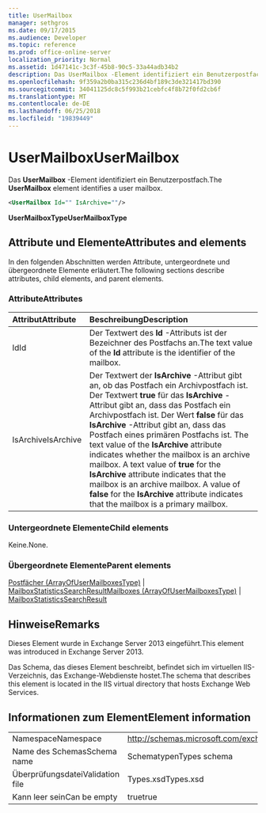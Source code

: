 ```yaml
---
title: UserMailbox
manager: sethgros
ms.date: 09/17/2015
ms.audience: Developer
ms.topic: reference
ms.prod: office-online-server
localization_priority: Normal
ms.assetid: 1d47141c-3c3f-45b8-90c5-33a44adb34b2
description: Das UserMailbox -Element identifiziert ein Benutzerpostfach.
ms.openlocfilehash: 9f359a2b0ba315c236d4bf189c3de321417bd390
ms.sourcegitcommit: 34041125dc8c5f993b21cebfc4f8b72f0fd2cb6f
ms.translationtype: MT
ms.contentlocale: de-DE
ms.lasthandoff: 06/25/2018
ms.locfileid: "19839449"
---
```

# <a name="usermailbox"></a><span data-ttu-id="bb360-103">UserMailbox</span><span class="sxs-lookup"><span data-stu-id="bb360-103">UserMailbox</span></span>

<span data-ttu-id="bb360-104">Das **UserMailbox** -Element identifiziert ein Benutzerpostfach.</span><span class="sxs-lookup"><span data-stu-id="bb360-104">The **UserMailbox** element identifies a user mailbox.</span></span> 
  
```XML
<UserMailbox Id="" IsArchive=""/>
```

 <span data-ttu-id="bb360-105">**UserMailboxType**</span><span class="sxs-lookup"><span data-stu-id="bb360-105">**UserMailboxType**</span></span>
## <a name="attributes-and-elements"></a><span data-ttu-id="bb360-106">Attribute und Elemente</span><span class="sxs-lookup"><span data-stu-id="bb360-106">Attributes and elements</span></span>

<span data-ttu-id="bb360-107">In den folgenden Abschnitten werden Attribute, untergeordnete und übergeordnete Elemente erläutert.</span><span class="sxs-lookup"><span data-stu-id="bb360-107">The following sections describe attributes, child elements, and parent elements.</span></span>
  
### <a name="attributes"></a><span data-ttu-id="bb360-108">Attribute</span><span class="sxs-lookup"><span data-stu-id="bb360-108">Attributes</span></span>

|<span data-ttu-id="bb360-109">**Attribut**</span><span class="sxs-lookup"><span data-stu-id="bb360-109">**Attribute**</span></span>|<span data-ttu-id="bb360-110">**Beschreibung**</span><span class="sxs-lookup"><span data-stu-id="bb360-110">**Description**</span></span>|
|:-----|:-----|
|<span data-ttu-id="bb360-111">Id</span><span class="sxs-lookup"><span data-stu-id="bb360-111">Id</span></span>  <br/> |<span data-ttu-id="bb360-112">Der Textwert des **Id** -Attributs ist der Bezeichner des Postfachs an.</span><span class="sxs-lookup"><span data-stu-id="bb360-112">The text value of the **Id** attribute is the identifier of the mailbox.</span></span>  <br/> |
|<span data-ttu-id="bb360-113">IsArchive</span><span class="sxs-lookup"><span data-stu-id="bb360-113">IsArchive</span></span>  <br/> |<span data-ttu-id="bb360-p101">Der Textwert der **IsArchive** -Attribut gibt an, ob das Postfach ein Archivpostfach ist. Der Textwert **true** für das **IsArchive** -Attribut gibt an, dass das Postfach ein Archivpostfach ist. Der Wert **false** für das **IsArchive** -Attribut gibt an, dass das Postfach eines primären Postfachs ist.  </span><span class="sxs-lookup"><span data-stu-id="bb360-p101">The text value of the **IsArchive** attribute indicates whether the mailbox is an archive mailbox. A text value of **true** for the **IsArchive** attribute indicates that the mailbox is an archive mailbox. A value of **false** for the **IsArchive** attribute indicates that the mailbox is a primary mailbox.  </span></span><br/> |
   
### <a name="child-elements"></a><span data-ttu-id="bb360-117">Untergeordnete Elemente</span><span class="sxs-lookup"><span data-stu-id="bb360-117">Child elements</span></span>

<span data-ttu-id="bb360-118">Keine.</span><span class="sxs-lookup"><span data-stu-id="bb360-118">None.</span></span>
  
### <a name="parent-elements"></a><span data-ttu-id="bb360-119">Übergeordnete Elemente</span><span class="sxs-lookup"><span data-stu-id="bb360-119">Parent elements</span></span>

<span data-ttu-id="bb360-120">[Postfächer (ArrayOfUserMailboxesType)](mailboxes-arrayofusermailboxestype.md) | [MailboxStatisticsSearchResult](mailboxstatisticssearchresult.md)</span><span class="sxs-lookup"><span data-stu-id="bb360-120">[Mailboxes (ArrayOfUserMailboxesType)](mailboxes-arrayofusermailboxestype.md) | [MailboxStatisticsSearchResult](mailboxstatisticssearchresult.md)</span></span>
  
## <a name="remarks"></a><span data-ttu-id="bb360-121">Hinweise</span><span class="sxs-lookup"><span data-stu-id="bb360-121">Remarks</span></span>

<span data-ttu-id="bb360-122">Dieses Element wurde in Exchange Server 2013 eingeführt.</span><span class="sxs-lookup"><span data-stu-id="bb360-122">This element was introduced in Exchange Server 2013.</span></span>
  
<span data-ttu-id="bb360-123">Das Schema, das dieses Element beschreibt, befindet sich im virtuellen IIS-Verzeichnis, das Exchange-Webdienste hostet.</span><span class="sxs-lookup"><span data-stu-id="bb360-123">The schema that describes this element is located in the IIS virtual directory that hosts Exchange Web Services.</span></span>
  
## <a name="element-information"></a><span data-ttu-id="bb360-124">Informationen zum Element</span><span class="sxs-lookup"><span data-stu-id="bb360-124">Element information</span></span>

|||
|:-----|:-----|
|<span data-ttu-id="bb360-125">Namespace</span><span class="sxs-lookup"><span data-stu-id="bb360-125">Namespace</span></span>  <br/> |http://schemas.microsoft.com/exchange/services/2006/types  <br/> |
|<span data-ttu-id="bb360-126">Name des Schemas</span><span class="sxs-lookup"><span data-stu-id="bb360-126">Schema name</span></span>  <br/> |<span data-ttu-id="bb360-127">Schematypen</span><span class="sxs-lookup"><span data-stu-id="bb360-127">Types schema</span></span>  <br/> |
|<span data-ttu-id="bb360-128">Überprüfungsdatei</span><span class="sxs-lookup"><span data-stu-id="bb360-128">Validation file</span></span>  <br/> |<span data-ttu-id="bb360-129">Types.xsd</span><span class="sxs-lookup"><span data-stu-id="bb360-129">Types.xsd</span></span>  <br/> |
|<span data-ttu-id="bb360-130">Kann leer sein</span><span class="sxs-lookup"><span data-stu-id="bb360-130">Can be empty</span></span>  <br/> |<span data-ttu-id="bb360-131">true</span><span class="sxs-lookup"><span data-stu-id="bb360-131">true</span></span>  <br/> |
   

